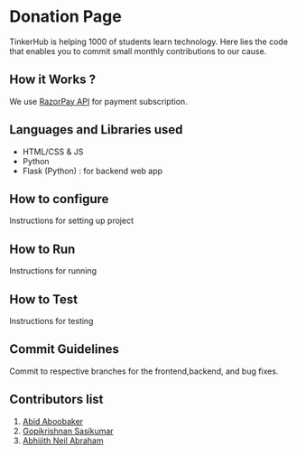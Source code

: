 # Donation Page
TinkerHub is helping 1000 of students learn technology. Here lies the code that enables you to commit small monthly contributions to our cause.
## How it Works ?
We use [RazorPay API](https://razorpay.com/docs/api/subscriptions/) for payment subscription.
## Languages and Libraries used
* HTML/CSS & JS
* Python
* Flask (Python) : for backend web app
## How to configure
Instructions for setting up project
## How to Run
Instructions for running
## How to Test 
Instructions for testing  
## Commit Guidelines
Commit to respective branches for the frontend,backend, and bug fixes.
## Contributors list
1. [Abid Aboobaker](https://github.com/ekuttan)
2. [Gopikrishnan Sasikumar](https://github.com/gopikrishnansasikumar)
3. [Abhijith Neil Abraham](https://github.com/abhijithneilabraham)
